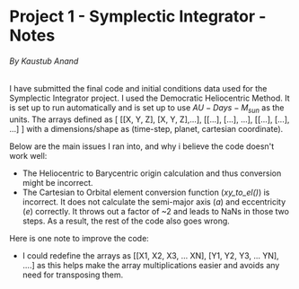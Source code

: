 # Project 1 - Symplectic Integrator - Notes
###### *By Kaustub Anand*


I have submitted the final code and initial conditions data used for the Symplectic Integrator project. I used the Democratic Heliocentric Method. It is set up to run automatically and is set up to use $AU-Days-M_{sun}$ as the units. The arrays defined as [ [[X, Y, Z], [X, Y, Z],...], [[...], [...], ...], [[...], [...], ...] ] with a dimensions/shape as (time-step, planet, cartesian coordinate).

Below are the main issues I ran into, and why i believe the code doesn't work well:

- The Heliocentric to Barycentric origin calculation and thus conversion might be incorrect.
- The Cartesian to Orbital element conversion function (*xy_to_el()*) is incorrect. It does not calculate the semi-major axis ($a$) and eccentricity ($e$) correctly. It throws out a factor of ~2 and leads to NaNs in those two steps. As a result, the rest of the code also goes wrong.

Here is one note to improve the code:
- I could redefine the arrays as [[X1, X2, X3, ... XN], [Y1, Y2, Y3, ... YN], ....] as this helps make the array multiplications easier and avoids any need for transposing them.